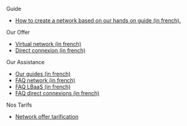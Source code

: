 
Guide

*   [How to create a network based on our hands on guide (in french).](https://support.cloudwatt.com/debuter/cons-1-creation-reseau.html)

Our Offer 

*   [Virtual network (in french)](https://www.cloudwatt.com/fr/produits/reseau/)
*   [Direct connexion (in french)](https://www.cloudwatt.com/fr/produits/connexions-directes/)                


Our Assistance

*   [Our guides (in french)](https://www.cloudwatt.com/fr/produits/reseau/documentation.html)                              
*   [FAQ network (in french)](https://support.cloudwatt.com/kb/faq/mise-en-reseau-et-securite/index.html)          
*   [FAQ LBaaS (in french)](https://support.cloudwatt.com/kb/faq/lbaas/index.html)    
*   [FAQ direct connexions (in french)](https://support.cloudwatt.com/kb/faq/connexion-directe/index.html)  

Nos Tarifs                                                            
                                                                      
*   [Network offer tarification](https://www.cloudwatt.com/en/pricing.html)
